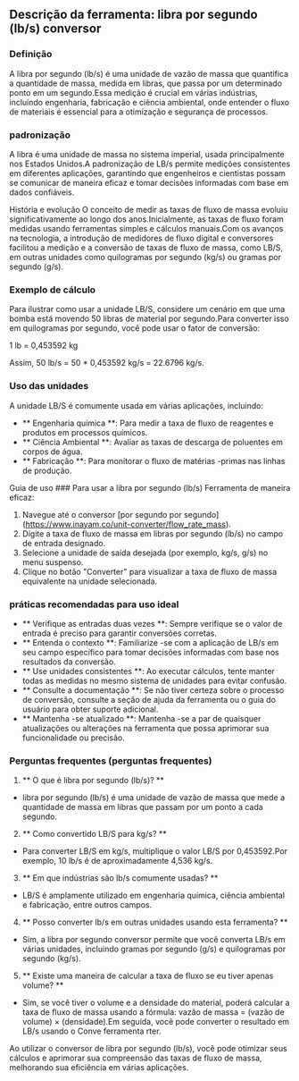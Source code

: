 ## Descrição da ferramenta: libra por segundo (lb/s) conversor

### Definição
A libra por segundo (lb/s) é uma unidade de vazão de massa que quantifica a quantidade de massa, medida em libras, que passa por um determinado ponto em um segundo.Essa medição é crucial em várias indústrias, incluindo engenharia, fabricação e ciência ambiental, onde entender o fluxo de materiais é essencial para a otimização e segurança de processos.

### padronização
A libra é uma unidade de massa no sistema imperial, usada principalmente nos Estados Unidos.A padronização de LB/s permite medições consistentes em diferentes aplicações, garantindo que engenheiros e cientistas possam se comunicar de maneira eficaz e tomar decisões informadas com base em dados confiáveis.

História e evolução
O conceito de medir as taxas de fluxo de massa evoluiu significativamente ao longo dos anos.Inicialmente, as taxas de fluxo foram medidas usando ferramentas simples e cálculos manuais.Com os avanços na tecnologia, a introdução de medidores de fluxo digital e conversores facilitou a medição e a conversão de taxas de fluxo de massa, como LB/S, em outras unidades como quilogramas por segundo (kg/s) ou gramas por segundo (g/s).

### Exemplo de cálculo
Para ilustrar como usar a unidade LB/S, considere um cenário em que uma bomba está movendo 50 libras de material por segundo.Para converter isso em quilogramas por segundo, você pode usar o fator de conversão:

1 lb = 0,453592 kg

Assim, 50 lb/s = 50 * 0,453592 kg/s = 22.6796 kg/s.

### Uso das unidades
A unidade LB/S é comumente usada em várias aplicações, incluindo:
- ** Engenharia química **: Para medir a taxa de fluxo de reagentes e produtos em processos químicos.
- ** Ciência Ambiental **: Avaliar as taxas de descarga de poluentes em corpos de água.
- ** Fabricação **: Para monitorar o fluxo de matérias -primas nas linhas de produção.

Guia de uso ###
Para usar a libra por segundo (lb/s) Ferramenta de maneira eficaz:
1. Navegue até o conversor [por segundo por segundo] (https://www.inayam.co/unit-converter/flow_rate_mass).
2. Digite a taxa de fluxo de massa em libras por segundo (lb/s) no campo de entrada designado.
3. Selecione a unidade de saída desejada (por exemplo, kg/s, g/s) no menu suspenso.
4. Clique no botão "Converter" para visualizar a taxa de fluxo de massa equivalente na unidade selecionada.

### práticas recomendadas para uso ideal
- ** Verifique as entradas duas vezes **: Sempre verifique se o valor de entrada é preciso para garantir conversões corretas.
- ** Entenda o contexto **: Familiarize -se com a aplicação de LB/s em seu campo específico para tomar decisões informadas com base nos resultados da conversão.
- ** Use unidades consistentes **: Ao executar cálculos, tente manter todas as medidas no mesmo sistema de unidades para evitar confusão.
- ** Consulte a documentação **: Se não tiver certeza sobre o processo de conversão, consulte a seção de ajuda da ferramenta ou o guia do usuário para obter suporte adicional.
- ** Mantenha -se atualizado **: Mantenha -se a par de quaisquer atualizações ou alterações na ferramenta que possa aprimorar sua funcionalidade ou precisão.

### Perguntas frequentes (perguntas frequentes)

1. ** O que é libra por segundo (lb/s)? **
- libra por segundo (lb/s) é uma unidade de vazão de massa que mede a quantidade de massa em libras que passam por um ponto a cada segundo.

2. ** Como convertido LB/S para kg/s? **
- Para converter LB/S em kg/s, multiplique o valor LB/S por 0,453592.Por exemplo, 10 lb/s é de aproximadamente 4,536 kg/s.

3. ** Em que indústrias são lb/s comumente usadas? **
- LB/S é amplamente utilizado em engenharia química, ciência ambiental e fabricação, entre outros campos.

4. ** Posso converter lb/s em outras unidades usando esta ferramenta? **
- Sim, a libra por segundo conversor permite que você converta LB/s em várias unidades, incluindo gramas por segundo (g/s) e quilogramas por segundo (kg/s).

5. ** Existe uma maneira de calcular a taxa de fluxo se eu tiver apenas volume? **
- Sim, se você tiver o volume e a densidade do material, poderá calcular a taxa de fluxo de massa usando a fórmula: vazão de massa = (vazão de volume) × (densidade).Em seguida, você pode converter o resultado em LB/s usando o Conve ferramenta rter.

Ao utilizar o conversor de libra por segundo (lb/s), você pode otimizar seus cálculos e aprimorar sua compreensão das taxas de fluxo de massa, melhorando sua eficiência em várias aplicações.